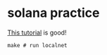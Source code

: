 # solana practice

[This tutorial](https://www.soldev.app/course) is good!

```
make # run localnet
```
